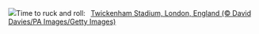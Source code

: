 ![](https://www.bing.com/th?id=OHR.SixNationsStartUK_EN-GB9311975661_UHD.jpg&w=1000)Time to ruck and roll:&nbsp;&ensp;[Twickenham Stadium, London, England (© David Davies/PA Images/Getty Images)](https://www.bing.com/th?id=OHR.SixNationsStartUK_EN-GB9311975661_UHD.jpg)
<br><br/>
